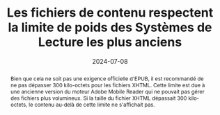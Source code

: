 ---
title: Les fichiers de contenu respectent  la limite de poids des Systèmes de Lecture les plus anciens 
abstract: "Bien que cela ne soit pas une exigence officielle d'EPUB, il est  recommandé de ne pas dépasser 300 kilo-octets pour les fichiers XHTML. Cette limite est due à une ancienne version du moteur Adobe Mobile Reader qui ne pouvait pas gérer des fichiers plus volumineux. Si la taille du fichier XHTML dépassait 300 kilo-octets, le contenu au-delà de cette limite ne s'affichait pas."
categories: 
    - "rétrocompatibilité"
agrege: O0000-E087
opquast: 'N/A'
indiceebook: '87'
description: "Règle n° 087"
before: "086"
weight: "087"
after: "001"
actif: '1'
layout: rules
date: 2024-07-08
tags: 
    - "Écoconception"
    - "Interopérabilité"
objectif: 
    - "Assurer que les fichiers EPUB sont compatibles avec les systèmes de lecture plus anciens, notamment ceux qui ont des limitations techniques."
    - "Assurer une interopérabilité maximale entre différents systèmes de lecture et plateformes."
    - "Améliorer la performance et le temps de chargement des fichiers EPUB."
Meo: 
    - "les fichiers XHTML devraient être séparés en unités d’un poids maximum de 250 ko"
Controle: 
    - "Vérifier le poids des fichiers XHTML"
epubcheck: false
ace: false
humancheck: true
ReadiumGoToolkit: 
Source: 
    - "SNE"
Referentiel: 
    - "N/A"
Steps: 
    - "Fabrication"
---